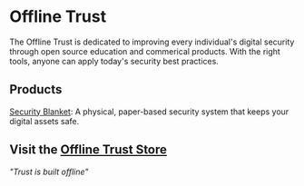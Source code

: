 # Offline Trust
The Offline Trust is dedicated to improving every individual's digital security through open source education and commerical products. With the right tools, anyone can apply today's security best practices.

## Products
[Security Blanket](./security-blanket.md): A physical, paper-based security system that keeps your digital assets safe. 

## Visit the [Offline Trust Store](shop.offlinetrust.com)

*"Trust is built offline"*